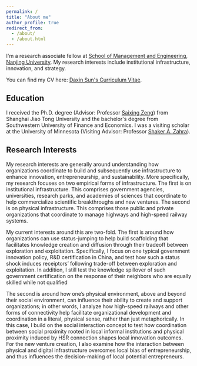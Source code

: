 ```yaml
---
permalink: /
title: "About me"
author_profile: true
redirect_from: 
  - /about/
  - /about.html
---
```


I'm a research associate fellow at [School of Management and Engineering](https://sme.nju.edu.cn/englishversion/main.htm), [Nanjing University](https://www.nju.edu.cn/). My research interests include institutional infrastructure, innovation, and strategy.

You can find my CV here: [Daxin Sun's Curriculum Vitae](../assets/Sun-Daxin-CV-website.pdf).


<h2>Education</h2>
<p> I received the Ph.D. degree (Advisor: Professor <a href="https://www.cityu.edu.hk/adse/mehxli.htm">Saixing Zeng</a>) from Shanghai Jiao Tong University and the bachelor's degree from Southwestern University of Finance and Economics. 
I was a visiting scholar at the University of Minnesota (Visiting Advisor: Professor <a href="https://carlsonschool.umn.edu/faculty/shaker-zahra">Shaker A. Zahra</a>).
</p>

<h2>Research Interests</h2>
<p>
My research interests are generally around understanding how organizations coordinate to build and subsequently use infrastructure to enhance innovation, entrepreneurship, and sustainability. More specifically, my research focuses on two empirical forms of infrastructure. The first is on institutional infrastructure. This comprises government agencies, universities, research parks, and academies of sciences that coordinate to help commercialize scientific breakthroughs and new ventures. The second is on physical infrastructure. This comprises those public and private organizations that coordinate to manage highways and high-speed railway systems. 

<p>
My current interests around this are two-fold. The first is around how organizations can use status-jumping to help build scaffolding that facilitates knowledge creation and diffusion through their tradeoff between exploration and exploitation. Specifically, I focus on one typical government innovation policy, R&D certification in China, and test how such a status shock induces receiptors’ following trade-off between exploration and exploitation. In addition, I still test the knowledge spillover of such government certification on the response of their neighbors who are equally skilled while not qualified 

<p>
The second is around how one’s physical environment, above and beyond their social environment, can influence their ability to create and support organizations; in other words, I analyze how high-speed railways and other forms of connectivity help facilitate organizational development and coordination in a literal, physical sense, rather than just metaphorically. In this case, I build on the social interaction concept to test how coordination between social proximity rooted in local informal institutions and physical proximity induced by HSR connection shapes local innovation outcomes. For the new venture creation, I also examine how the interaction between physical and digital infrastructure overcomes local bias of entrepreneurship, and thus influences the decision-making of local potential entrepreneurs. 



